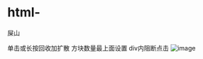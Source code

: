 # html-
屎山

单击或长按回收加扩散 方块数量最上面设置  div内阻断点击
![image](https://user-images.githubusercontent.com/94435821/204114352-42efa2e8-7ef4-4b59-9e64-2ff392c514af.png)

